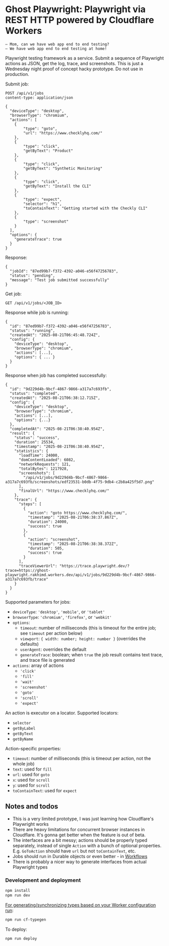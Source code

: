 # Ghost Playwright: Playwright via REST HTTP powered by Cloudflare Workers

```
— Mom, can we have web app end to end testing?
— We have web app end to end testing at home!
```

Playwright testing framework as a service. Submit a sequence of Playwright actions as JSON, get the log, trace, and screenshots. This is just a Wednesday night proof of concept hacky prototype. Do not use in production.

Submit job:

```
POST /api/v1/jobs
content-type: application/json

{
  "deviceType": "desktop",
  "browserType": "chromium",
  "actions": [
	{
        "type": "goto",
        "url": "https://www.checklyhq.com/"
    },
    {
        "type": "click",
        "getByText": "Product"
    },
    {
        "type": "click",
        "getByText": "Synthetic Monitoring"
    },
    {
        "type": "click",
        "getByText": "Install the CLI"
    },
    {
        "type": "expect",
        "selector": "h1",
        "toContainText": "Getting started with the Checkly CLI"
    },
    {
        "type": "screenshot"
    }
  ],
  "options": {
    "generateTrace": true
  }
}
```

Response:

```
{
  "jobId": "87ed99b7-f372-4392-a046-e56f47256783",
  "status": "pending",
  "message": "Test job submitted successfully"
}
```

Get job:

```
GET /api/v1/jobs/<JOB_ID>
```

Response while job is running:

```
{
  "id": "87ed99b7-f372-4392-a046-e56f47256783",
  "status": "running",
  "createdAt": "2025-08-21T06:45:48.724Z",
  "config": {
    "deviceType": "desktop",
    "browserType": "chromium",
    "actions": [...],
    "options": { ... }
  }
}
```

Response when job has completed successfully:

```
{
  "id": "9d229d4b-9bcf-4867-9866-a317a7c693fb",
  "status": "completed",
  "createdAt": "2025-08-21T06:38:12.715Z",
  "config": {
    "deviceType": "desktop",
    "browserType": "chromium",
    "actions": [...],
    "options": {...}
  },
  "completedAt": "2025-08-21T06:38:40.954Z",
  "result": {
    "status": "success",
    "duration": 25534,
    "timestamp": "2025-08-21T06:38:40.954Z",
    "statistics": {
      "loadTime": 24000,
      "domContentLoaded": 6082,
      "networkRequests": 121,
      "totalBytes": 1217928,
      "screenshots": [
        "/api/v1/jobs/9d229d4b-9bcf-4867-9866-a317a7c693fb/screenshots/edf23531-b0db-4f75-9db4-c2b8a425f5d7.png"
      ],
      "finalUrl": "https://www.checklyhq.com/"
    },
    "trace": {
      "steps": [
        {
          "action": "goto https://www.checklyhq.com/",
          "timestamp": "2025-08-21T06:38:37.867Z",
          "duration": 24000,
          "success": true
        },
        {
          "action": "screenshot",
          "timestamp": "2025-08-21T06:38:38.372Z",
          "duration": 505,
          "success": true
        }
      ],
      "traceViewerUrl": "https://trace.playwright.dev/?trace=https://ghost-playwright.rakhimd.workers.dev/api/v1/jobs/9d229d4b-9bcf-4867-9866-a317a7c693fb/trace"
    }
  }
}
```

Supported parameters for jobs:

- `deviceType`: `'desktop'`, `'mobile'`, or `'tablet'`
- `browserType`: `'chromium'`, `'firefox'`, or `'webkit'`
- `options`:
    - `timeout`: number of milliseconds (this is timeout for the entire job; see `timeout` per action below)
    - `viewport`: `{ width: number; height: number }` (overrides the defaults)
    - `userAgent`: overrides the default
    - `generateTrace`: boolean; when `true` the job result contains text trace, and trace file is generated
- `actions`: array of actions
    - `'click'`
    - `'fill'`
    - `'wait'`
    - `'screenshot'`
    - `'goto'`
    - `'scroll'`
    - `'expect'`

An action is executor on a locator. Supported locators:
- `selector`
- `getByLabel`
- `getByText`
- `getByName`

Action-specific properties:
- `timeout`: number of milliseconds (this is timeout per action, not the whole job)
- `text`: used for `fill`
- `url`: used for `goto`
- `x`: used for `scroll`
- `y`: used for `scroll`
- `toContainText`: used for `expect`

## Notes and todos

- This is a very limited prototype, I was just learning how Cloudflare's Playwright works
- There are heavy limitations for concurrent browser instances in Cloudflare. It's gonna get better when the feature is out of beta.
- The interfaces are a bit messy; actions should be properly typed separately, instead of single `Action` with a bunch of optional properties. E.g. `GoToAction` should have `url` but not `toContainText`, etc.
- Jobs should run in Durable objects or even better - in [Workflows](https://developers.cloudflare.com/workflows/)
- There is probably a nicer way to generate interfaces from actual Playwright types

### Development and deployment

```txt
npm install
npm run dev
```

[For generating/synchronizing types based on your Worker configuration run](https://developers.cloudflare.com/workers/wrangler/commands/#types):

```txt
npm run cf-typegen
```

To deploy:

```txt
npm run deploy
```

